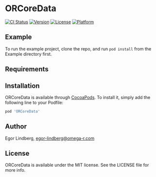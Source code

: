 # ORCoreData

[![CI Status](https://img.shields.io/travis/Egor%20Lindberg/ORCoreData.svg?style=flat)](https://travis-ci.org/Egor%20Lindberg/ORCoreData)
[![Version](https://img.shields.io/cocoapods/v/ORCoreData.svg?style=flat)](https://cocoapods.org/pods/ORCoreData)
[![License](https://img.shields.io/cocoapods/l/ORCoreData.svg?style=flat)](https://cocoapods.org/pods/ORCoreData)
[![Platform](https://img.shields.io/cocoapods/p/ORCoreData.svg?style=flat)](https://cocoapods.org/pods/ORCoreData)

## Example

To run the example project, clone the repo, and run `pod install` from the Example directory first.

## Requirements

## Installation

ORCoreData is available through [CocoaPods](https://cocoapods.org). To install
it, simply add the following line to your Podfile:

```ruby
pod 'ORCoreData'
```

## Author

Egor Lindberg, egor-lindberg@omega-r.com

## License

ORCoreData is available under the MIT license. See the LICENSE file for more info.
